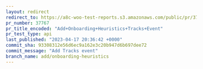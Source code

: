 ```yaml
---
layout: redirect
redirect_to: https://a8c-woo-test-reports.s3.amazonaws.com/public/pr/37767/api/index.html
pr_number: 37767
pr_title_encoded: "Add+Onboarding+Heuristics+Tracks+Event"
pr_test_type: api
last_published: "2023-04-17 20:36:42 +0000"
commit_sha: 93308312e56d6ec9a162e3c20b947d6b697dee72
commit_message: "Add Tracks event"
branch_name: add/onboarding-heuristics
---
```

